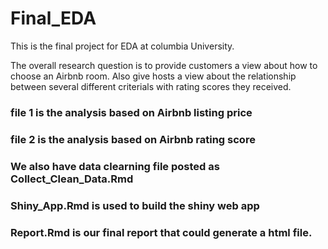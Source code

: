 # Final_EDA

This is the final project for EDA at columbia University.

The overall research question is to provide customers a view about how to choose an Airbnb room. Also give hosts a view about the relationship between several different criterials with rating scores they received.

### file 1 is the analysis based on Airbnb listing price

### file 2 is the analysis based on Airbnb rating score

### We also have data clearning file posted as Collect_Clean_Data.Rmd

### Shiny_App.Rmd is used to build the shiny web app

### Report.Rmd is our final report that could generate a html file.
